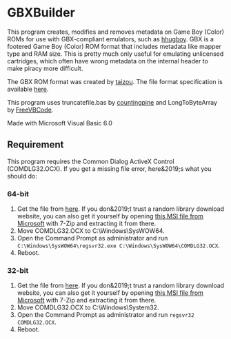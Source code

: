 # GBXBuilder
This program creates, modifies and removes metadata on Game Boy (Color) ROMs for use with GBX-compliant emulators, such as [hhugboy](https://github.com/tzlion/hhugboy). GBX is a footered Game Boy (Color) ROM format that includes metadata like mapper type and RAM size. This is pretty much only useful for emulating unlicensed cartridges, which often have wrong metadata on the internal header to make piracy more difficult.

The GBX ROM format was created by [taizou](https://github.com/tzlion). The file format specification is available [here](http://hhug.me/gbx/1.0).

This program uses truncatefile.bas by [countingpine](https://github.com/countingpine) and LongToByteArray by [FreeVBCode](https://www.freevbcode.com/).

Made with Microsoft Visual Basic 6.0

## Requirement
This program requires the Common Dialog ActiveX Control (COMDLG32.OCX). If you get a missing file error, here&2019;s what you should do:

### 64-bit
1. Get the file from [here](https://www.ocxme.com/files/comdlg32/ac9bd4138ba1cece3c25f62166b0ba70). If you don&2019;t trust a random library download website, you can also get it yourself by opening [this MSI file from Microsoft](https://www.microsoft.com/en-us/download/details.aspx?id=7030) with 7-Zip and extracting it from there.
2. Move COMDLG32.OCX to C:\Windows\SysWOW64.
3. Open the Command Prompt as administrator and run `C:\Windows\SysWOW64\regsvr32.exe C:\Windows\SysWOW64\COMDLG32.OCX`.
4. Reboot.

### 32-bit
1. Get the file from [here](https://www.ocxme.com/files/comdlg32/ac9bd4138ba1cece3c25f62166b0ba70). If you don&2019;t trust a random library download website, you can also get it yourself by opening [this MSI file from Microsoft](https://www.microsoft.com/en-us/download/details.aspx?id=7030) with 7-Zip and extracting it from there.
2. Move COMDLG32.OCX to C:\Windows\System32.
3. Open the Command Prompt as administrator and run `regsvr32 COMDLG32.OCX`.
4. Reboot.
